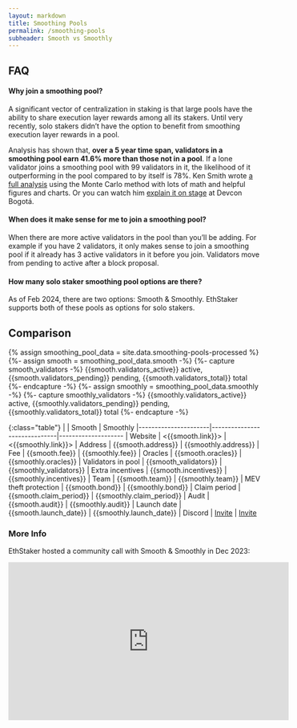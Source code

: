 ```yaml
---
layout: markdown
title: Smoothing Pools
permalink: /smoothing-pools
subheader: Smooth vs Smoothly
---
```




## FAQ

#### Why join a smoothing pool?

A significant vector of centralization in staking is that large pools have the ability to share execution layer rewards among all its stakers. Until very recently, solo stakers didn’t have the option to benefit from smoothing execution layer rewards in a pool.

Analysis has shown that, **over a 5 year time span, validators in a smoothing pool earn 41.6% more than those not in a pool**. If a lone validator joins a smoothing pool with 99 validators in it, the likelihood of it outperforming in the pool compared to by itself is 78%. Ken Smith wrote [a full analysis](https://raw.githubusercontent.com/htimsk/SPanalysis/main/report/Analysis%20of%20the%20Smoothing%20Pool.pdf) using the Monte Carlo method with lots of math and helpful figures and charts. Or you can watch him [explain it on stage](https://www.youtube.com/watch?v=2NU6pij2OzU) at Devcon Bogotá.

#### When does it make sense for me to join a smoothing pool?

When there are more active validators in the pool than you’ll be adding. For example if you have 2 validators, it only makes sense to join a smoothing pool if it already has 3 active validators in it before you join. Validators move from pending to active after a block proposal.

#### How many solo staker smoothing pool options are there?

As of Feb 2024, there are two options: Smooth & Smoothly. EthStaker supports both of these pools as options for solo stakers.



## Comparison

{% assign smoothing_pool_data = site.data.smoothing-pools-processed %}
{%- assign smooth = smoothing_pool_data.smooth -%}
{%- capture smooth_validators -%}
  {{smooth.validators_active}} active, {{smooth.validators_pending}} pending, {{smooth.validators_total}} total 
{%- endcapture -%}
{%- assign smoothly = smoothing_pool_data.smoothly -%}
{%- capture smoothly_validators -%}
  {{smoothly.validators_active}} active, {{smoothly.validators_pending}} pending, {{smoothly.validators_total}} total 
{%- endcapture -%}

{:class="table"}
|                      | Smooth                       | Smoothly 
|----------------------|------------------------------|--------------------
| Website              | <{{smooth.link}}>            | <{{smoothly.link}}>
| Address              | {{smooth.address}}           | {{smoothly.address}}
| Fee                  | {{smooth.fee}}               | {{smoothly.fee}}
| Oracles              | {{smooth.oracles}}           | {{smoothly.oracles}}
| Validators in pool   | {{smooth_validators}}        | {{smoothly_validators}}
| Extra incentives     | {{smooth.incentives}}        | {{smoothly.incentives}}
| Team                 | {{smooth.team}}              | {{smoothly.team}}
| MEV theft protection | {{smooth.bond}}              | {{smoothly.bond}}
| Claim period         | {{smooth.claim_period}}      | {{smoothly.claim_period}}
| Audit                | {{smooth.audit}}             | {{smoothly.audit}}
| Launch date          | {{smooth.launch_date}}       | {{smoothly.launch_date}}
| Discord              | [Invite]({{smooth.discord}}) | [Invite]({{smoothly.discord}})



### More Info

EthStaker hosted a community call with Smooth & Smoothly in Dec 2023:

<div class="videowrapper">
  <iframe width="560" height="315" src="https://www.youtube.com/embed/dB5csfO8I0E?si=8sYpI5A2DHhN2QRb" title="YouTube video player" frameborder="0" allow="accelerometer; autoplay; clipboard-write; encrypted-media; gyroscope; picture-in-picture; web-share" allowfullscreen></iframe>
</div>

